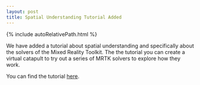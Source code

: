 ```yaml
---
layout: post
title: Spatial Understanding Tutorial Added
---
```


{% include autoRelativePath.html %}

We have added a tutorial about spatial understanding and specifically about the solvers of the Mixed Reality Toolkit.
The the tutorial you can create a virtual catapult to try out a series of MRTK solvers to explore how they work.

You can find the tutorial [here]({{pathToRoot}}/chapter/spatialUnderstanding/).